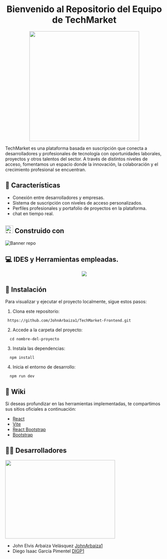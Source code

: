 <div align="center">
  <h1> Bienvenido al Repositorio del Equipo de TechMarket </h1> 
  <img src="https://github.com/user-attachments/assets/338bb204-3078-4b6e-8daf-75bd7ed12974" width="350" height="350" >
</div>
<p>
  TechMarket es una plataforma basada en suscripción que conecta a desarrolladores y profesionales de tecnología con oportunidades laborales, proyectos y otros talentos del sector. A través de distintos niveles de acceso,
  fomentamos un espacio donde la innovación, la colaboración y el crecimiento profesional se encuentran.
</p>

## 🚀 Características
* Conexión entre desarrolladores y empresas.
* Sistema de suscripción con niveles de acceso personalizados.
* Perfiles profesionales y portafolio de proyectos en la plataforma.
* chat en tiempo real.

##  <img src="https://raw.githubusercontent.com/Tarikul-Islam-Anik/Animated-Fluent-Emojis/master/Emojis/Objects/Hammer%20and%20Wrench.png" alt="Hammer and Wrench" width="25" height="25" /> Construido con

![Banner repo](https://github.com/user-attachments/assets/bb8bfb2a-77ff-421a-8552-c5b7e61988df)

## 💻 IDES y Herramientas empleadas.
<p align="center">
  <a href="https://skillicons.dev">
    <img src="https://skillicons.dev/icons?i=git,github,npm,vscode,sublime,discord" />
  </a>
</p>

 ## 🔧 Instalación 
  Para visualizar y ejecutar el proyecto localmente, sigue estos pasos:
  
  1. Clona este repositorio:
  
  ```
   https://github.com/JohnArbaiza1/TechMarket-Frontend.git
  ```

  2. Accede a la carpeta del proyecto:
     
  ```
    cd nombre-del-proyecto
  ```
  3. Instala las dependencias:
     
  ```
    npm install
  ```

  4. Inicia el entorno de desarrollo:

  ```
    npm run dev
  ```

## 📖 Wiki 
Si deseas profundizar en las herramientas implementadas, te compartimos sus sitios oficiales a continuación:

- [React](https://es.react.dev/)
- [Vite](https://vite.dev/guide/)
- [React Bootstrap](https://react-bootstrap.netlify.app/)
- [Bootstrap](https://getbootstrap.com/) 

## 👨‍💻 Desarrolladores

<img src="https://i.pinimg.com/originals/79/9e/0d/799e0d7779f6ea6c3a89885ff60c55af.gif" width="350" height="250">

* John Elvis Arbaiza Velásquez  <a href="https://github.com/JohnArbaiza1" >JohnArbaiza1 </a>
* Diego Isaac García Pimentel <a href="https://github.com/DIGP1" >DIGP1 </a>

  




